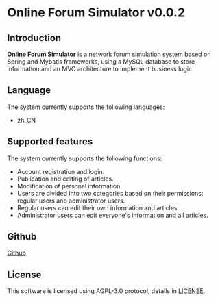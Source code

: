 # Online Forum Simulator v0.0.2

## Introduction

**Online Forum Simulator** is a network forum simulation system based on Spring and Mybatis frameworks, using a MySQL database to store information and an MVC architecture to implement business logic.

## Language

The system currently supports the following languages:

- zh_CN

## Supported features

The system currently supports the following functions:

- Account registration and login.
- Publication and editing of articles.
- Modification of personal information.
- Users are divided into two categories based on their permissions: regular users and administrator users.
- Regular users can edit their own information and articles.
- Administrator users can edit everyone's information and all articles.

## Github

[Github](https://github.com/Cheesecuter/OnlineForumSimulator)

## License

This software is licensed using AGPL-3.0 protocol, details in [LICENSE](./LICENSE).